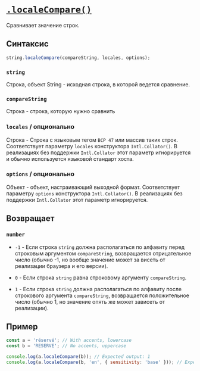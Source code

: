 # [`.localeCompare()`](../index.md)

Сравнивает значение строк.

## Синтаксис

```js
string.localeCompare(compareString, locales, options);
```

### `string`

Строка, объект String - исходная строка, в которой ведется сравнение.

### `compareString`

Строка - строка, которую нужно сравнить

### `locales` / опционально

Строка - Строка с языковым тегом `BCP 47` или массив таких строк. Соответствует параметру `locales` конструктора `Intl.Collator()`. В реализациях без поддержки `Intl.Collator` этот параметр игнорируется и обычно используется языковой стандарт хоста.

### `options` / опционально

Объект - объект, настраивающий выходной формат. Соответствует параметру `options` конструктора `Intl.Collator()`. В реализациях без поддержки `Intl.Collator` этот параметр игнорируется.

## Возвращает

### `number`

- `-1` - Если строка `string` должна располагаться по алфавиту перед строковым аргументом `compareString`, возвращается отрицательное число (обычно -1, но вообще значение может за­ висеть от реализации браузера и его версии).

- `0` - Если строка `string` равна строковому аргументу `compareString`.

- `1` - Если строка `string` должна располагаться по алфавиту после строкового аргумента `compareString`, возвращается положительное число (обычно 1, но значение опять же может зависеть от реализации).

## Пример

```js
const a = 'réservé'; // With accents, lowercase
const b = 'RESERVE'; // No accents, uppercase

console.log(a.localeCompare(b)); // Expected output: 1
console.log(a.localeCompare(b, 'en', { sensitivity: 'base' })); // Expected output: 0
```
